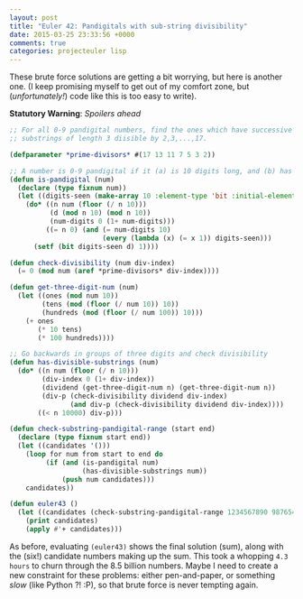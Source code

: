 ```yaml
---
layout: post
title: "Euler 42: Pandigitals with sub-string divisibility"
date: 2015-03-25 23:33:56 +0000
comments: true
categories: projecteuler lisp
---
```


These brute force solutions are getting a bit worrying, but here is another one. (I keep promising myself to get out of my comfort zone, but (_unfortunately!_) code like this is too easy to write).

**Statutory Warning**: _Spoilers ahead_

```lisp
;; For all 0-9 pandigital numbers, find the ones which have successive
;; substrings of length 3 diisible by 2,3,...,17.

(defparameter *prime-divisors* #(17 13 11 7 5 3 2))

;; A number is 0-9 pandigital if it (a) is 10 digits long, and (b) has every digit from 0-9
(defun is-pandigital (num)
  (declare (type fixnum num))
  (let ((digits-seen (make-array 10 :element-type 'bit :initial-element 0)))
    (do* ((n num (floor (/ n 10)))
          (d (mod n 10) (mod n 10))
          (num-digits 0 (1+ num-digits)))
         ((= n 0) (and (= num-digits 10)
                       (every (lambda (x) (= x 1)) digits-seen)))
      (setf (bit digits-seen d) 1))))

(defun check-divisibility (num div-index)
  (= 0 (mod num (aref *prime-divisors* div-index))))

(defun get-three-digit-num (num)
  (let ((ones (mod num 10))
        (tens (mod (floor (/ num 10)) 10))
        (hundreds (mod (floor (/ num 100)) 10)))
    (+ ones
       (* 10 tens)
       (* 100 hundreds))))

;; Go backwards in groups of three digits and check divisibility
(defun has-divisible-substrings (num)
  (do* ((n num (floor (/ n 10)))
        (div-index 0 (1+ div-index))
        (dividend (get-three-digit-num n) (get-three-digit-num n))
        (div-p (check-divisibility dividend div-index)
               (and div-p (check-divisibility dividend div-index))))
       ((< n 10000) div-p)))

(defun check-substring-pandigital-range (start end)
  (declare (type fixnum start end))
  (let ((candidates '()))
    (loop for num from start to end do
         (if (and (is-pandigital num)
                  (has-divisible-substrings num))
             (push num candidates)))
    candidates))

(defun euler43 ()
  (let ((candidates (check-substring-pandigital-range 1234567890 9876543210)))
    (print candidates)
    (apply #'+ candidates)))
```

As before, evaluating `(euler43)` shows the final solution (sum), along with the (six!) candidate numbers making up the sum. This took a whopping `4.3 hours` to churn through the 8.5 billion numbers. Maybe I need to create a new constraint for these problems: either pen-and-paper, or something _slow_ (like Python ?! :P), so that brute force is never tempting again.

